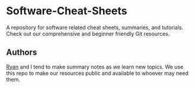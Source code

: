 # Software-Cheat-Sheets
A repository for software related cheat sheets, summaries, and tutorials.
Check out our comprehensive and beginner friendly Git resources. 

## Authors
[Ryan](https://github.com/rlisowski10) and I tend to make summary notes as we learn new topics. 
We use this repo to make our resources public and available to whoever may need them.
